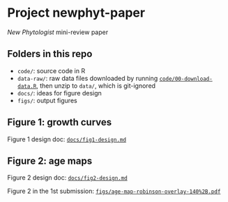 # Project newphyt-paper
_New Phytologist_ mini-review paper

## Folders in this repo

- `code/`: source code in R
- `data-raw/`: raw data files downloaded by running [`code/00-download-data.R`](00-download-data.R), then unzip to `data/`, which is git-ignored
- `docs/`: ideas for figure design
- `figs/`: output figures

## Figure 1: growth curves

Figure 1 design doc: [`docs/fig1-design.md`](docs/fig1-design.md)

## Figure 2: age maps

Figure 2 design doc: [`docs/fig2-design.md`](docs/fig2-design.md)

Figure 2 in the 1st submission: [`figs/age-map-robinson-overlay-140%2B.pdf`](figs/age-map-robinson-overlay-140%2B.pdf)
